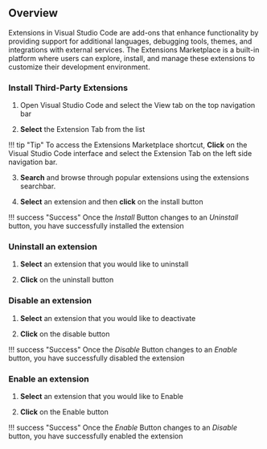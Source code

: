## Overview
Extensions in Visual Studio Code are add-ons that enhance functionality by providing support for additional languages, debugging tools, themes, and integrations with external services. The Extensions Marketplace is a built-in platform where users can explore, install, and manage these extensions to customize their development environment.

### Install Third-Party Extensions

1. Open Visual Studio Code and select the View tab on the top navigation bar

2. <b>Select</b> the Extension Tab from the list

!!! tip "Tip"
    To access the Extensions Marketplace shortcut, <b>Click</b> on the Visual Studio Code interface and select the Extension Tab on the left side navigation bar.

3. <b>Search</b> and browse through popular extensions using the extensions searchbar.

4. <b>Select</b> an extension and then <b>click</b> on the install button

!!! success "Success"
    Once the <i>Install</i> Button changes to an <i>Uninstall</i> button, you have successfully installed the extension

### Uninstall an extension
1. <b>Select</b> an extension that you would like to uninstall

2. <b>Click</b> on the uninstall button

### Disable an extension

1. <b>Select</b> an extension that you would like to deactivate

2. <b>Click</b> on the disable button  

!!! success "Success"
    Once the <i>Disable</i> Button changes to an <i>Enable</i> button, you have successfully disabled the extension

### Enable an extension

1. <b>Select</b> an extension that you would like to Enable

2. <b>Click</b> on the Enable button  

!!! success "Success"
    Once the <i>Enable</i> Button changes to an <i>Disable</i> button, you have successfully enabled the extension